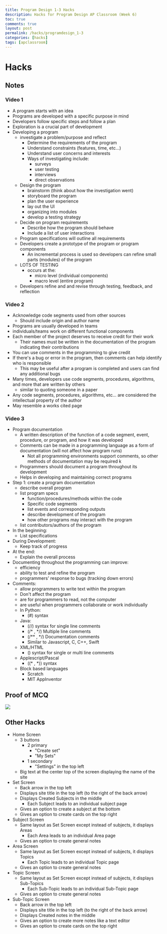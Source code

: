 ```yaml
---
title: Program Design 1-3 Hacks
description: Hacks for Program Design AP Classroom (Week 6) 
toc: true
comments: true
layout: post
permalink: /hacks/programdesign_1-3
categories: [hacks]
tags: [apclassroom]
---
```


# Hacks
## Notes
### Video 1
- A program starts with an idea
- Programs are developed with a specific purpose in mind
- Developers follow specific steps and follow a plan
- Exploration is a crucial part of development
- Developing a program
    - investigate a problem/purpose and reflect
        - Determine the requirements of the program
        - Understand constraints (features, time, etc...)
        - Understand user concerns and interests
        - Ways of investigating include:
            - surveys
            - user testing
            - interviews
            - direct observations
    - Design the program
        - brainstorm (think about how the investigation went)
        - storyboard the program
        - plan the user experience
        - lay out the UI
        - organizing into modules
        - develop a testing strategy
    - Decide on program requirements
        - Describe how the program should behave
        - Include a list of user interactions
    - Program specifications will outline all requirements
    - Developers create a prototype of the program or program components
        - An incremental process is used so developers can refine small parts (modules) of the program
    - LOTS OF TESTING
        - occurs at the:
            - micro level (individual components)
            - macro level (entire program)
    - Developers refine and and revise through testing, feedback, and reflection

### Video 2
- Acknowledge code segments used from other sources
    - Should include origin and author name
- Programs are usually developed in teams
- individuals/teams work on different functional components
- Each member of the project deserves to receive credit for their work
    - Their names must be written in the documentation of the program indicating their contributions
- You can use comments in the programming to give credit
- If there's a bug or error in the program, then comments can help identify who is responsible
    - This may be useful after a program is completed and users can find any additional bugs
- Many times, developers use code segments, procedures, algorithms, and more that are written by others
    - similar to quoting someone in a paper
- Any code segments, procedures, algorithms, etc... are considered the intellectual property of the author
- May resemble a works cited page

### Video 3
- Program documentation
    - A written description of the function of a code segment, event, procedure, or program, and how it was developed
    - Comments can be made in a programming language as a form of documentation (will not affect how program runs)
        - Not all programming environments support comments, so other methods of documentation may be required  k
    - Programmers should document a program throughout its development
    - Helps in developing and maintaining correct programs
- Step 1: create a program documentation
    - describe overall program
    - list program specs
        - function/procedures/methods within the code
        - Specific code segments
        - list events and corresponding outputs
        - describe development of the program
        - how other programs may interact with the program
    - list contributors/authors of the program
- In the beginning:
    - List specifications
- During Development:
    - Keep track of progress
- At the end:
    - Explain the overall process
- Documenting throughout the programming can improve:
    - efficiency
    - ability to test and refine the program
    - programmers' response to bugs (tracking down errors)
- Comments:
    - allow programmers to write text within the program
    - Don't affect the program
    - are for programmers to read, not the computer
    - are useful when programmers collaborate or work individually
    - In Python:
        - (#) syntax
    - Java:
        - (//) syntax for single line comments
        - (/* , */) Multiple line comments
        - (/** , */) Documentation comments
        - Similar to Javascript, C, C++, Swift
    - XML/HTML
        - (<!--, -->) syntax for single or multi line comments
    - Applescript/Pascal
        - ((* , *)) syntax
    - Block based languages
        - Scratch
        - MIT AppInventor

## Proof of MCQ

![]({{site.baseurl}}/images/1-3MCQ.jpg)

## Other Hacks

- Home Screen
    - 3 buttons
        - 2 primary
            - "Create set"
            - "My Sets"
        - 1 secondary
            - "Settings" in the top left
    - Big text at the center top of the screen displaying the name of the site
- Set Screen
    - Back arrow in the top left
    - Displays site title in the top left (to the right of the back arrow)
    - Displays Created Subjects in the middle
        - Each Subject leads to an individual subject page
    - Gives an option to create a subject at the bottom
    - Gives an option to create cards on the top right
- Subject Screen
    - Same layout as Set Screen except instead of subjects, it displays Areas
        - Each Area leads to an individual Area page
    - Gives an option to create general notes
- Area Screen
    - Same layout as Set Screen except instead of subjects, it displays Topics
        - Each Topic leads to an individual Topic page
    - Gives an option to create general notes
- Topic Screen
    - Same layout as Set Screen except instead of subjects, it displays Sub-Topics
        - Each Sub-Topic leads to an individual Sub-Topic page
    - Gives an option to create general notes
- Sub-Topic Screen
    - Back arrow in the top left
    - Displays site title in the top left (to the right of the back arrow)
    - Displays Created notes in the middle
    - Gives an option to create more notes like a text editor
    - Gives an option to create cards on the top right